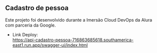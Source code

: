 ## Cadastro de pessoa
Este projeto foi desenvolvido durante a Imersão Cloud DevOps da Alura com parceria da Google.

- Link Deploy:  
  https://api-cadastro-pessoa-716863685618.southamerica-east1.run.app/swagger-ui/index.html